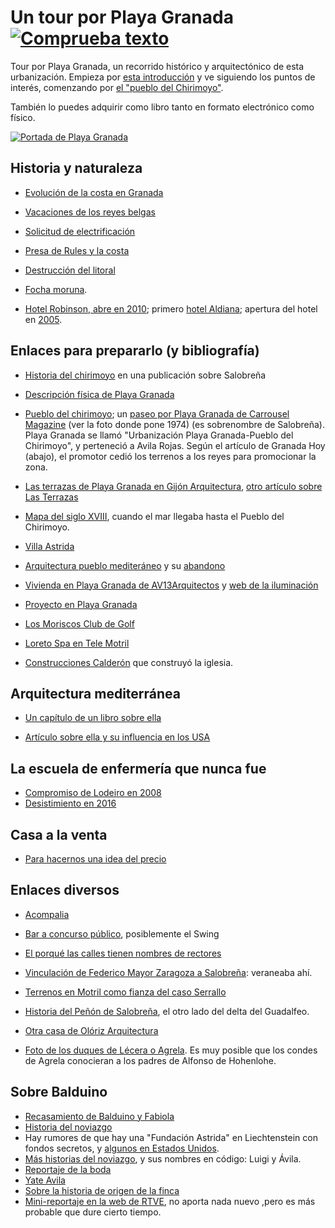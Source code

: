# Un tour por Playa Granada [![Comprueba texto](https://github.com/JJ/tour-playa-granada/actions/workflows/check-md.yml/badge.svg)](https://github.com/JJ/tour-playa-granada/actions/workflows/check-md.yml)

Tour por Playa Granada, un recorrido histórico y arquitectónico de
esta urbanización. Empieza por [esta introducción](intro.md) y ve
siguiendo los puntos de interés, comenzando por [el "pueblo del
Chirimoyo"](pois/pueblo-del-chirimoyo.md).

También lo puedes adquirir como libro tanto en formato electrónico
como físico.

[![Portada de Playa Granada](https://m.media-amazon.com/images/I/51oaFn0apcL.jpg)](https://amzn.to/3kLGElj)

## Historia y naturaleza

*  [Evolución de la costa en Granada](https://books.google.es/books?id=hRlSAQAAQBAJ&pg=PA47&dq=%22playa+granada%22&hl=es&sa=X&ved=0ahUKEwipl9vvtsrjAhVRBGMBHaEBAuUQ6AEIKTAA#v=onepage&q=%22playa%20granada%22&f=false)

*  [Vacaciones de los reyes belgas](http://www.pedrocheenlared.es/doc/_anfora1969.pdf)

*  [Solicitud de electrificación](https://www.boe.es/boe/dias/1972/12/01/pdfs/A21462-21462.pdf)

*  [Presa de Rules y la costa](https://www.motrildigital.com/la-presa-rules-impide-la-regeneracion-natural-las-playas-la-costa/)

* [Destrucción del litoral](https://www.motrildigital.com/buxus-la-destruccion-del-litoral/) 

*  [Focha moruna](https://telemotril.com/el-proyecto-de-reintroduccion-de-la-focha-moruna-en-la-charca-de-suarez-gana-el-premio-ciudad-sostenible/).

*  [Hotel Robinson, abre en 2010](https://www.ideal.es/granada/v/20100426/costa/turismo-aleman-conquista-motril-20100426.html);
   primero
   [hotel Aldiana](https://www.hosteltur.com/13404_aldiana-invertira-235-millones-construccion-hotel-cuatro-estrellas-motril.html);
   apertura del hotel en [2005](https://www.hosteltur.com/29566_viajes-meditours-preve-triplicar-su-red-agencias-antes-finalizar-ano.html).

## Enlaces para prepararlo (y bibliografía)

* [Historia del chirimoyo](https://issuu.com/salobrenaturismo/docs/senderos_de_salobre__a_fondo_crema_) en
una publicación sobre Salobreña

* [Descripción física de Playa Granada](http://www.motril.es/index.php?id=666)

* [Pueblo del chirimoyo](http://mirablogdegranada.blogspot.com/2014/08/playa-granada-urbanizacion-pueblo-del.html);
  un
  [paseo por Playa Granada de Carrousel Magazine](http://carrouselmagazine.blogspot.com/2013/08/paseo-por-playa-granada.html) (ver
  la foto donde pone 1974) (es sobrenombre de Salobreña). Playa
  Granada se llamó "Urbanización Playa Granada-Pueblo del Chirimoyo",
  y perteneció a Avila Rojas. Según el artículo de Granada Hoy
  (abajo), el promotor cedió los terrenos a los reyes para promocionar
  la zona.

* [Las terrazas de Playa Granada en Gijón Arquitectura](https://web.archive.org/web/20161230150700/http://www.gijonarquitectura.com/las_terrazas_de_playa_granada.html),
  [otro artículo sobre Las Terrazas](https://www.plazatio.com/es/proyecto/urbanizacion-las-terrazas-de-playa-granada-2)

* [Mapa del siglo XVIII](http://hera.ugr.es/tesisugr/21930132.pdf),
  cuando el mar llegaba hasta el Pueblo del Chirimoyo.

*  [Villa Astrida](https://www.granadahoy.com/granada/Villa-Astrida-queda-epoca-dorada_0_709429403.html)

* [Arquitectura pueblo mediteráneo](https://www.diariosur.es/economia/vivienda/201704/07/arquitectura-20170406222212.html) y
  su [abandono](https://tasaciones.cbre.es/noticias-de-tasaciones/que-esta-pasando-en-el-mercado-residencial-de-la-costa-del-sol/)

* [Vivienda en Playa Granada de AV13Arquitectos](http://www.av13arquitectos.es/casa-playa-granada.html) y
  [web de la iluminación](https://www.biglighting.es/proyectos/vivienda-en-playa-granada/)

* [Proyecto en Playa Granada](https://acota2-arquitectura-y-gestion-slp.business.site/posts/2729283919631364674?hl=es)

* [Los Moriscos Club de Golf](http://www.juntadeandalucia.es/turismoycomercio/publicaciones/143334969_Cap10.pdf)

* [Loreto Spa en Tele Motril](https://twitter.com/OleajeGranada/status/336796344792518656)

* [Construcciones Calderón](https://www.construccionescalderon.com/es/Proyectos-Construcciones-Calderon) que construyó la iglesia.

## Arquitectura mediterránea

* [Un capítulo de un libro sobre ella](http://www.meda-corpus.net/libros/pdf_livre_atm/atm_esp/02-atm_esp.pdf)

* [Artículo sobre ella y su influencia en los USA](https://casisima.com/caracteristicas-de-la-arquitectura-mediterranea/)

## La escuela de enfermería que nunca fue

* [Compromiso de Lodeiro en 2008](https://www.ideal.es/granada/20080410/costa/compromete-implantar-escuela-enfermeria-20080410.html)
*
  [Desistimiento en 2016](http://motrildigital.blogspot.com/2016/02/el-pp-acusa-la-alcaldesa-de-motril-de.html)

## Casa a la venta

* [Para hacernos una idea del precio](https://housfy.com/comprar-casa/motril/calle-rector-lorenzo-morillas-cuevas-85724)

## Enlaces diversos

* [Acompalia](https://www.europapress.es/andalucia/noticia-asociacion-acompalia-abrira-centro-cuidados-paliativos-enfermos-terminales-lanjaron-mes-20151011104232.html)

* [Bar a concurso público](https://motrildigital.blogia.com/2014/032507-el-ayuntamiento-saca-a-concurso-la-gesti-n-de-un-caf-bar-en-playa-granada.php), posiblemente el Swing

* [El porqué las calles tienen nombres de rectores](https://www.ideal.es/granada/20091014/costa/playa-granada-propone-quitar-20091014.html)

* [Vinculación de Federico Mayor Zaragoza a Salobreña](https://www.ideal.es/granada/20130604/local/costa/federico-mayor-zaragoza-encanta-201306040123.html): veraneaba ahí.

* [Terrenos en Motril como fianza del caso Serrallo](https://www.granadahoy.com/granada/Serrallo-caso-fianza-terrenos-playa-granada_0_1315368674.html)


* [Historia del Peñón de Salobreña](http://revistas.uned.es/index.php/ETFVI/article/view/18846), el otro lado del delta del Guadalfeo.

* [Otra casa de Olóriz Arquitectura](http://oloriz.net/playa_granada.html#4)

* [Foto de los duques de Lécera o
  Agrela](https://archive.org/details/BSRes0041929EJ/page/n1). Es muy
  posible que los condes de Agrela conocieran a los padres de Alfonso
  de Hohenlohe.

## Sobre Balduino

* [Recasamiento de Balduino y Fabiola](https://www.cronachemaceratesi.it/2019/08/25/la-visita-segreta-di-re-baldovino-alla-basilica-di-loreto/1290411/)
* [Historia del noviazgo](https://books.google.es/books?id=900EAAAAMBAJ&pg=PA92&lpg=PA92&dq=baudouin+and+fabiola+secrets&source=bl&ots=o0Pz5E78_y&sig=ACfU3U2aerVreQPwb4wGwx2SS9f-gCa5nQ&hl=es&sa=X&ved=2ahUKEwjI5eW_pf7pAhWJmBQKHXsKBMoQ6AEwFXoECAkQAQ#v=onepage&q=baudouin%20and%20fabiola%20secrets&f=false=)
* Hay rumores de que hay una "Fundación Astrida" en Liechtenstein con fondos secretos, y [algunos en Estados Unidos](https://books.google.es/books?id=xWpxAAAAQBAJ&pg=PT166&lpg=PT166&dq=%22BOUDEWIJN%22+%22stichting+astrida%22+liechtenstein&source=bl&ots=EzhkVVQd-o&sig=ACfU3U0qHY5OC9zQ6kFgIBGfi_GXGEDBFA&hl=es&sa=X&ved=2ahUKEwjhhPjwpv7pAhUGohQKHeeQD4kQ6AEwAHoECAcQAQ#v=onepage&q=%22BOUDEWIJN%22%20%22stichting%20astrida%22%20liechtenstein&f=false).
* [Más historias del noviazgo](https://www.lesoir.be/art/1286062/article/soirmag/soirmag-histoire/2016-08-08/baudouin-et-fabiola-un-couple-fusionnel), y sus nombres en código: Luigi y Ávila.
* [Reportaje de la boda](https://www.vogue.com.au/celebrity/royals/inside-king-baudouin-and-queen-fabiolas-1960-wedding/image-gallery/85d5c780a83fc28fe5075eb873bfe1ce)
* [Yate Avila](https://inventaris.onroerenderfgoed.be/erfgoedobjecten/99091)
* [Sobre la historia de origen de la finca](https://realeza.forosactivos.com/t526-balduino-y-fabiola#93675)
* [Mini-reportaje en la web de RTVE](https://www.rtve.es/television/20220928/rey-balduino-belgica-murio-haciendo-mas-queria/2404035.shtml), no aporta nada nuevo ,pero es más probable que dure cierto tiempo.
